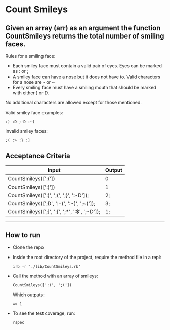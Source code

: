 # Count Smileys

## Given an array (arr) as an argument the function CountSmileys returns the total number of smiling faces.

Rules for a smiling face:
- Each smiley face must contain a valid pair of eyes. Eyes can be marked as : or ;
- A smiley face can have a nose but it does not have to. Valid characters for a nose are - or ~
- Every smiling face must have a smiling mouth that should be marked with either ) or D.

No additional characters are allowed except for those mentioned.

Valid smiley face examples:
```
:) :D ;-D :~)
```
Invalid smiley faces:
```
;( :> :} :]
```

## Acceptance Criteria
Input | Output
--- | ---
CountSmileys([':(']) | 0
CountSmileys([':)']) | 1
CountSmileys([':)', ';(', ';}', ':-D']); | 2;
CountSmileys([';D', ':-(', ':-)', ';~)']); | 3;
CountSmileys([';]', ':[', ';*', ':$', ';-D']); | 1;

---


## How to run

- Clone the repo
- Inside the root directory of the project, require the method file in a repl:

    ```
    irb -r './lib/CountSmileys.rb'
    ```
- Call the method with an array of smileys:
    ```
    CountSmileys([':)', ';('])
    ```
    Which outputs:
    ```
    => 1
    ```

- To see the test coverage, run:

    ```
    rspec
    ```